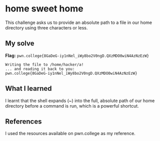 # home sweet home
This challenge asks us to provide an absolute path to a file in our home directory using three characters or less.


## My solve
**Flag:** `pwn.college{8GaDeG-iy1nNel_iWy8bo2V0ngD.QXzMDO0wiN4AzNzEzW}`

```hacker@paths~home-sweet-home:~$ /challenge/run ~/a
Writing the file to /home/hacker/a!
... and reading it back to you:
pwn.college{8GaDeG-iy1nNel_iWy8bo2V0ngD.QXzMDO0wiN4AzNzEzW}
```

## What I learned
I learnt that the shell expands (~) into the full, absolute path of our home directory before a command is run, which is a powerful shortcut.

## References 
I used the resources available on pwn.college as my reference.
